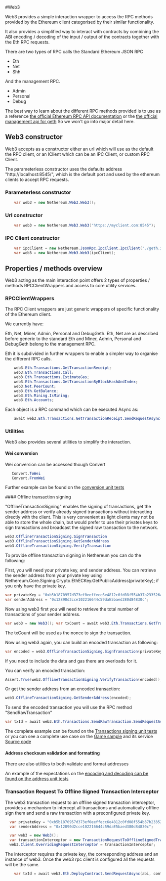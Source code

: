 #Web3

Web3 provides a simple interaction wrapper to access the RPC methods provided by the Ethereum client categorised by their similar functionality.

It also provides a simplified way to interact with contracts by combining the ABI encoding / decoding of the input / output of the contracts together with the Eth RPC requests.

There are two types of RPC calls the Standard Ethereum JSON RPC

* Eth
* Net
* Shh

And the management RPC.

* Admin
* Personal
* Debug

The best way to learn about the different RPC methods provided is to use as a reference [the official Ethereum RPC API documentation](https://github.com/ethereum/wiki/wiki/JSON-RPC) or the [the official management api for geth](https://github.com/ethereum/go-ethereum/wiki/Management-APIs)
So we won't go into major detail here.

## Web3 constructor

Web3 accepts as a constructor either an url which will use as the default the RPC client, or an IClient which can be an IPC Client, or custom RPC Client.

The parameterless constructor uses the defaults address "http://localhost:8545/", which is the default port and used by the ethereum clients to accept RPC requests.

### Parameterless constructor

```csharp
    var web3 = new Nethereum.Web3.Web3();
```

### Url constructor

```csharp
    var web3 = new Nethereum.Web3.Web3("https://myclient.com:8545");
```
### IPC Client constructor

```csharp
    var ipcClient = new Nethereum.JsonRpc.IpcClient.IpcClient("./geth.ipc");
    var web3 = new Nethereum.Web3.Web3(ipcClient);
```
## Properties / methods overview

Web3 acting as the main interaction point offers 2 types of properties / methods RPCClientWrappers and access to core utility services.

### RPCClientWrappers
The RPC Client wrappers are just generic wrappers of specific functionality of the Ethereum client.

We currently have:

Eth, Net, Miner, Admin, Personal and DebugGeth. Eth, Net are as described before generic to the standard Eth and Miner, Admin, Personal and DebugGeth belong to the management RPC.

Eth it is subdivided in further wrappers to enable a simpler way to organise the different RPC calls.

```csharp
    web3.Eth.Transactions.GetTransactionReceipt;
    web3.Eth.Transactions.Call;
    web3.Eth.Transactions.EstimateGas;
    web3.Eth.Transactions.GetTransactionByBlockHashAndIndex;
    web3.Net.PeerCount;
    web3.Eth.GetBalance;
    web3.Eth.Mining.IsMining;
    web3.Eth.Accounts;
```
Each object is a RPC command which can be executed Async as:

```csharp
    await web3.Eth.Transactions.GetTransactionReceipt.SendRequestAsync(transactionHash);
```

### Utilities
Web3 also provides several utilities to simplify the interaction.

#### Wei conversion

Wei conversion can be accessed though Convert

```csharp
   Convert.ToWei
   Convert.FromWei
```
[//]: # (CJuan> The below URL is broken )
Further example can be found on the [conversion unit tests](https://github.com/Nethereum/Nethereum/blob/master/src/Nethereum.Web3.Tests/ConversionTests.cs)

#### Offline transaction signing

"OfflineTransactionSigning" enables the signing of transactions, get the sender address or verify already signed transactions without interacting directly with the client.
This is very convenient as light clients may not be able to store the whole chain, but would prefer to use their privates keys to sign transactions and broadcast the signed raw transaction to the network.

```csharp
web3.OfflineTransactionSigning.SignTransaction
web3.OfflineTransactionSigning.GetSenderAddress
web3.OfflineTransactionSigning.VerifyTransaction
```

To provide offline transaction signing in Nethereum you can do the following:

First, you will need your private key, and sender address. You can retrieve the sender address from your private key using Nethereum.Core.Signing.Crypto.EthECKey.GetPublicAddress(privateKey); if you only have the private key.

```csharp
var privateKey = "0xb5b1870957d373ef0eeffecc6e4812c0fd08f554b37b233526acc331bf1544f7";
var senderAddress = "0x12890d2cce102216644c59daE5baed380d84830c";
```

Now using web3 first you will need to retrieve the total number of transactions of your sender address.

```csharp
var web3 = new Web3(); var txCount = await web3.Eth.Transactions.GetTransactionCount.SendRequestAsync(senderAddress);
```

The txCount will be used as the nonce to sign the transaction.

Now using web3 again, you can build an encoded transaction as following:

```csharp
var encoded = web3.OfflineTransactionSigning.SignTransaction(privateKey, receiveAddress, 10, txCount.Value);
```

If you need to include the data and gas there are overloads for it.

You can verify an encoded transaction:

```csharp
Assert.True(web3.OfflineTransactionSigning.VerifyTransaction(encoded));
```

Or get the sender address from an encoded transaction:

```csharp
web3.OfflineTransactionSigning.GetSenderAddress(encoded);
```

To send the encoded transaction you will use the RPC method "SendRawTransaction"

```csharp
var txId = await web3.Eth.Transactions.SendRawTransaction.SendRequestAsync("0x" + encoded);
```

[//]: # (CJuan> The below URL is broken )

The complete example can be found on the [Transactions signing unit tests](https://github.com/Nethereum/Nethereum/blob/master/src/Nethereum.Web3.Tests/TransactionSigningTests.cs)
or you can see a complete use case on the [Game sample](https://github.com/Nethereum/Nethereum.Game.Sample/) and its service [Source code](https://github.com/Nethereum/Nethereum.Game.Sample/blob/master/Forms/Core/Ethereum/GameScoreService.cs)

#### Address checksum validation and formatting
There are also utilities to both validate and format addresses

An example of the expectations on the [encoding and decoding can be found on the address unit tests](https://github.com/Nethereum/Nethereum/blob/master/src/Nethereum.ABI.Tests/AddressEncodingTests.cs)


### Transaction Request To Offline Signed Transaction Interceptor

The web3 transaction request to an offline signed transaction interceptor, provides a mechanism to intercept all transactions and automatically offline sign them and send a raw transaction with a preconfigured private key.

```csharp
  var privateKey = "0xb5b1870957d373ef0eeffecc6e4812c0fd08f554b37b233526acc331bf1544f7";
  var senderAddress = "0x12890d2cce102216644c59daE5baed380d84830c";

  var web3 = new Web3();
  var transactionInterceptor = new TransactionRequestToOfflineSignedTransactionInterceptor(senderAddress, privateKey, web3);
  web3.Client.OverridingRequestInterceptor = transactionInterceptor;
```

The interceptor requires the private key, the corresponding address and an instance of web3. Once the web3 rpc client is configured all the requests will be the same.

```csharp
    var txId = await web3.Eth.DeployContract.SendRequestAsync(abi, contractByteCode, senderAddress, new HexBigInteger(900000), 7);
```


